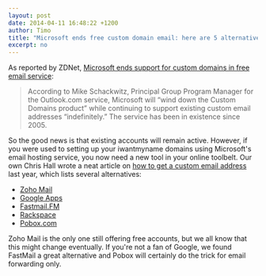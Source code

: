 ```yaml
---
layout: post
date: 2014-04-11 16:48:22 +1200
author: Timo
title: "Microsoft ends free custom domain email: here are 5 alternatives"
excerpt: no
---
```


As reported by ZDNet, [Microsoft ends support for custom domains in free email service](http://www.zdnet.com/microsoft-ends-support-for-custom-domains-in-free-email-service-7000028306/?s_cid=e589&ttag=e589&ftag=TREc64629f):

> According to Mike Schackwitz, Principal Group Program Manager for the Outlook.com service, Microsoft will “wind down the Custom Domains product” while continuing to support existing custom email addresses “indefinitely.” The service has been in existence since 2005.

So the good news is that existing accounts will remain active. However, if you were used to setting up your iwantmyname domains using Microsoft's email hosting service, you now need a new tool in your online toolbelt. Our own Chris Hall wrote a neat article on [how to get a custom email address](https://iwantmyname.com/blog/2013/09/how-to-get-a-custom-email-address.html) last year, which lists several alternatives:

- [Zoho Mail](https://iwantmyname.com/features/applications/custom-domain-apps/zoho/email-hosting-and-online-office-suite)
- [Google Apps](https://iwantmyname.com/features/applications/google-apps-for-your-domain)
- [Fastmail.FM](https://iwantmyname.com/services/hosted-email/fastmail-mail-hosting-own-domain)
- [Rackspace](https://iwantmyname.com/services/email-hosting/rackspace-apps)
- [Pobox.com](https://iwantmyname.com/services/email-hosting/pobox-mail-forwarding)

Zoho Mail is the only one still offering free accounts, but we all know that this might change eventually. If you're not a fan of Google, we found FastMail a great alternative and Pobox will certainly do the trick for email forwarding only.